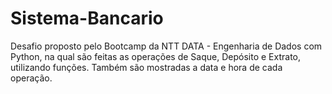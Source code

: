 # Sistema-Bancario

Desafio proposto pelo Bootcamp da NTT DATA - Engenharia de Dados com Python, na qual são feitas as operações de Saque, Depósito e Extrato, utilizando funções. Também são mostradas a data e hora de cada operação.